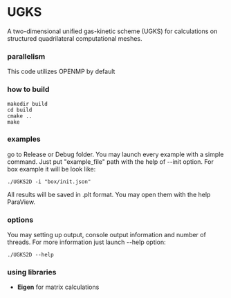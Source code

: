 # UGKS
A two-dimensional unified gas-kinetic scheme (UGKS) for calculations on structured quadrilateral computational meshes.
### parallelism
This code utilizes OPENMP by default

### how to build
```
makedir build
cd build
cmake ..
make 
```
### examples

go to Release or Debug folder. You may launch every example with a simple command. Just put "example_file" path with the help of --init option. For box example it will be look like:
```
./UGKS2D -i "box/init.json"
```
All results will be saved in .plt format. You may open them with the help ParaView.


### options

You may setting up output, console output information and number of threads. For more information just launch --help option:
```
./UGKS2D --help
```

### using libraries
- **Eigen** for matrix calculations
